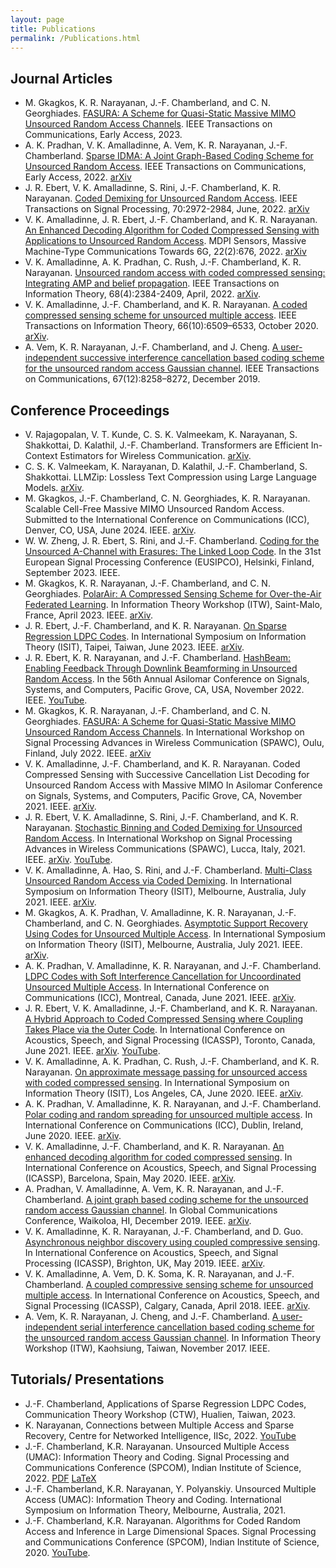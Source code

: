 ```yaml
---
layout: page
title: Publications
permalink: /Publications.html
---
```


## Journal Articles

* M. Gkagkos, K. R. Narayanan, J.-F. Chamberland, and C. N. Georghiades.
[FASURA: A Scheme for Quasi-Static Massive MIMO Unsourced Random Access Channels](https://ieeexplore.ieee.org/document/10185658).
IEEE Transactions on Communications, Early Access, 2023. 
* A. K. Pradhan, V. K. Amalladinne, A. Vem, K. R. Narayanan, J.-F. Chamberland.
[Sparse IDMA: A Joint Graph-Based Coding Scheme for Unsourced Random Access](https://dx.doi.org/10.1109/TCOMM.2022.3183590).
IEEE Transactions on Communications, Early Access, 2022.
[arXiv](https://arxiv.org/abs/1906.05410)
* J. R. Ebert, V. K. Amalladinne, S. Rini, J.-F. Chamberland, K. R. Narayanan.
[Coded Demixing for Unsourced Random Access](https://dx.doi.org/10.1109/TSP.2022.3182224).
IEEE Transactions on Signal Processing, 70:2972-2984, June, 2022.
[arXiv](https://arxiv.org/abs/2203.00239)
* V. K. Amalladinne, J. R. Ebert, J.-F. Chamberland, and K. R. Narayanan.
[An Enhanced Decoding Algorithm for Coded Compressed Sensing with Applications to Unsourced Random Access](https://dx.doi.org/10.3390/s22020676).
MDPI Sensors, Massive Machine-Type Communications Towards 6G, 22(2):676, 2022. 
[arXiv](https://arxiv.org/abs/2112.00270)
* V. K. Amalladinne, A. K. Pradhan, C. Rush, J.-F. Chamberland, K. R. Narayanan.
[Unsourced random access with coded compressed sensing: Integrating AMP and belief propagation](https://dx.doi.org/10.1109/TIT.2021.3136437).
IEEE Transactions on Information Theory, 68(4):2384-2409, April, 2022.
[arXiv](https://arxiv.org/abs/2010.04364).
* V. K. Amalladinne, J.-F. Chamberland, and K. R. Narayanan.
[A coded compressed sensing scheme for unsourced multiple access](https://dx.doi.org/10.1109/TIT.2020.3012948).
IEEE Transactions on Information Theory, 66(10):6509–6533, October 2020.
[arXiv](https://arxiv.org/abs/1809.04745).
* A. Vem, K. R. Narayanan, J.-F. Chamberland, and J. Cheng.
[A user-independent successive interference cancellation based coding scheme for the unsourced random access Gaussian channel](https://dx.doi.org/10.1109/TCOMM.2019.2940216).
IEEE Transactions on Communications, 67(12):8258–8272, December 2019.



## Conference Proceedings
* V. Rajagopalan, V. T. Kunde, C. S. K. Valmeekam, K. Narayanan, S. Shakkottai, D. Kalathil, J.-F. Chamberland.
Transformers are Efficient In-Context Estimators for Wireless Communication.
[arXiv](https://arxiv.org/abs/2311.00226).
* C. S. K. Valmeekam, K. Narayanan, D. Kalathil, J.-F. Chamberland, S. Shakkottai. 
LLMZip: Lossless Text Compression using Large Language Models. 
[arXiv](https://arxiv.org/abs/2306.04050).
* M. Gkagkos, J.-F. Chamberland, C. N. Georghiades, K. R. Narayanan.
Scalable Cell-Free Massive MIMO Unsourced Random Access. 
Submitted to the International Conference on Communications (ICC), Denver, CO, USA, June 2024. IEEE.
[arXiv](https://arxiv.org/abs/2304.06105).
* W. W. Zheng, J. R. Ebert, S. Rini, and J.-F. Chamberland.
[Coding for the Unsourced A-Channel with Erasures: The Linked Loop Code](https://ieeexplore.ieee.org/document/10289955).
In the 31st European Signal Processing Conference (EUSIPCO), Helsinki, Finland, September 2023. IEEE.
* M. Gkagkos, K. R. Narayanan, J.-F. Chamberland, and C. N. Georghiades.
[PolarAir: A Compressed Sensing Scheme for Over-the-Air Federated Learning](https://ieeexplore.ieee.org/document/10161691). 
In Information Theory Workshop (ITW), Saint-Malo, France, April 2023. IEEE. 
[arXiv](https://arxiv.org/abs/2301.10110). 
* J. R. Ebert, J.-F. Chamberland, and K. R. Narayanan. 
[On Sparse Regression LDPC Codes](https://ieeexplore.ieee.org/document/10206818). 
In International Symposium on Information Theory (ISIT),  Taipei, Taiwan, June 2023. IEEE.
[arXiv](https://arxiv.org/abs/2301.01899).
* J. R. Ebert, K. R. Narayanan, and J.-F. Chamberland.
[HashBeam: Enabling Feedback Through Downlink Beamforming in Unsourced Random Access](https://ieeexplore.ieee.org/document/10051879). 
In the 56th Annual Asilomar Conference on Signals, Systems, and Computers, Pacific Grove, CA, USA, November 2022. IEEE.
[YouTube](https://www.youtube.com/watch?v=yCF-SypFDh4).
* M. Gkagkos, K. R. Narayanan, J.-F. Chamberland, and C. N. Georghiades.
[FASURA: A Scheme for Quasi-Static Massive MIMO Unsourced Random Access Channels](https://ieeexplore.ieee.org/abstract/document/9833940).
In International Workshop on Signal Processing Advances in Wireless Communication (SPAWC), Oulu, Finland, July 2022. IEEE.
[arXiv](https://arxiv.org/abs/2202.11042)
* V. K. Amalladinne, J.-F. Chamberland, and K. R. Narayanan.
Coded Compressed Sensing with Successive Cancellation List Decoding for Unsourced Random Access with Massive MIMO
In Asilomar Conference on Signals, Systems, and Computers, Pacific Grove, CA, November 2021. IEEE.
[arXiv](https://arxiv.org/abs/2105.02185).
* J. R. Ebert, V. K. Amalladinne, S. Rini, J.-F. Chamberland, and K. R. Narayanan.
[Stochastic Binning and Coded Demixing for Unsourced Random Access](https://dx.doi.org/10.1109/SPAWC51858.2021.9593113).
In International Workshop on Signal Processing Advances in Wireless Communications (SPAWC), Lucca, Italy, 2021. IEEE.
[arXiv](https://arxiv.org/abs/2104.05686).
[YouTube](https://www.youtube.com/watch?v=XsF1dVAo-jk).
* V. K. Amalladinne, A. Hao, S. Rini, and J.-F. Chamberland.
[Multi-Class Unsourced Random Access via Coded Demixing](https://dx.doi.org/10.1109/ISIT45174.2021.9517816).
In International Symposium on Information Theory (ISIT), Melbourne, Australia, July 2021. IEEE.
[arXiv](https://arxiv.org/abs/2102.07704).
* M. Gkagkos, A. K. Pradhan, V. Amalladinne, K. R. Narayanan, J.-F. Chamberland, and C. N. Georghiades.
[Asymptotic Support Recovery Using Codes for Unsourced Multiple Access](https://dx.doi.org/10.1109/ISIT45174.2021.9517995).
In International Symposium on Information Theory (ISIT), Melbourne, Australia, July 2021. IEEE.
[arXiv](https://arxiv.org/abs/2105.12840).
* A. K. Pradhan, V. Amalladinne, K. R. Narayanan, and J.-F. Chamberland.
[LDPC Codes with Soft Interference Cancellation for Uncoordinated Unsourced Multiple Access](https://dx.doi.org/10.1109/ICC42927.2021.9500486).
In International Conference on Communications (ICC), Montreal, Canada, June 2021. IEEE.
[arXiv](https://arxiv.org/abs/2105.13985).
* J. R. Ebert, V. K. Amalladinne, J.-F. Chamberland, and K. R. Narayanan.
[A Hybrid Approach to Coded Compressed Sensing where Coupling Takes Place via the Outer Code](https://dx.doi.org/10.1109/ICASSP39728.2021.9414469).
In International Conference on Acoustics, Speech, and Signal Processing (ICASSP), Toronto, Canada, June 2021. IEEE.
[arXiv](https://arxiv.org/abs/2010.11380).
[YouTube](https://youtu.be/E36JJxv-7bU).
* V. K. Amalladinne, A. K. Pradhan, C. Rush, J.-F. Chamberland, and K. R. Narayanan.
[On approximate message passing for unsourced access with coded compressed sensing](https://dx.doi.org/10.1109/ISIT44484.2020.9173954).
In International Symposium on Information Theory (ISIT), Los Angeles, CA, June 2020. IEEE.
[arXiv](https://arxiv.org/abs/2001.03705).
* A. K. Pradhan, V. Amalladinne, K. R. Narayanan, and J.-F. Chamberland.
[Polar coding and random spreading for unsourced multiple access](https://dx.doi.org/10.1109/ICC40277.2020.9148687).
In International Conference on Communications (ICC), Dublin, Ireland, June 2020. IEEE.
[arXiv](https://arxiv.org/abs/1911.01009).
* V. K. Amalladinne, J.-F. Chamberland, and K. R. Narayanan.
[An enhanced decoding algorithm for coded compressed sensing](https://dx.doi.org/10.1109/ICASSP40776.2020.9054142).
In International Conference on Acoustics, Speech, and Signal Processing (ICASSP), Barcelona, Spain, May 2020. IEEE.
[arXiv](https://arxiv.org/abs/1910.09704).
* A. Pradhan, V. Amalladinne, A. Vem, K. R. Narayanan, and J.-F. Chamberland.
[A joint graph based coding scheme for the unsourced random access Gaussian channel](https://dx.doi.org/10.1109/GLOBECOM38437.2019.9013278).
In Global Communications Conference, Waikoloa, HI, December 2019. IEEE.
[arXiv](https://arxiv.org/abs/1906.05410).
* V. K. Amalladinne, K. R. Narayanan, J.-F. Chamberland, and D. Guo.
[Asynchronous neighbor discovery using coupled compressive sensing](https://dx.doi.org/10.1109/ICASSP.2019.8682935).
In International Conference on Acoustics, Speech, and Signal Processing (ICASSP), Brighton, UK, May 2019. IEEE.
[arXiv](https://arxiv.org/abs/1811.00687).
* V. K. Amalladinne, A. Vem, D. K. Soma, K. R. Narayanan, and J.-F. Chamberland.
[A coupled compressive sensing scheme for unsourced multiple access](https://dx.doi.org/10.1109/ICASSP.2018.8461402).
In International Conference on Acoustics, Speech, and Signal Processing (ICASSP), Calgary, Canada, April 2018. IEEE.
[arXiv](https://arxiv.org/abs/1806.00138).
* A. Vem, K. R. Narayanan, J. Cheng, and J.-F. Chamberland.
[A user-independent serial interference cancellation based coding scheme for the unsourced random access Gaussian channel](https://dx.doi.org/10.1109/ITW.2017.8278023).
In Information Theory Workshop (ITW), Kaohsiung, Taiwan, November 2017. IEEE.


## Tutorials/ Presentations

* J.-F. Chamberland, Applications of Sparse Regression LDPC Codes, Communication Theory Workshop (CTW), Hualien, Taiwan, 2023.
* K. Narayanan, Connections between Multiple Access and Sparse Recovery, Centre for Networked Intelligence, IISc, 2022. [YouTube](https://www.youtube.com/watch?v=J7STplm_nk0)
* J.-F. Chamberland, K.R. Narayanan.
Unsourced Multiple Access (UMAC): Information Theory and Coding.
Signal Processing and Communications Conference (SPCOM), Indian Institute of Science, 2022.
[PDF](assets/ePrint/SPCOM2022/SPCOM2022.pdf)
[LaTeX](assets/ePrint/SPCOM2022/SPCOM2022.zip)
* J.-F. Chamberland, K.R. Narayanan, Y. Polyanskiy.
Unsourced Multiple Access (UMAC): Information Theory and Coding.
International Symposium on Information Theory, Melbourne, Australia, 2021.
* J.-F. Chamberland, K.R. Narayanan.
Algorithms for Coded Random Access and Inference in Large Dimensional Spaces.
Signal Processing and Communications Conference (SPCOM), Indian Institute of Science, 2020.
[YouTube](https://youtube.com/playlist?list=PLUd5FtcfdZfkT9gUpYw7q97yHUABQzZbL).

